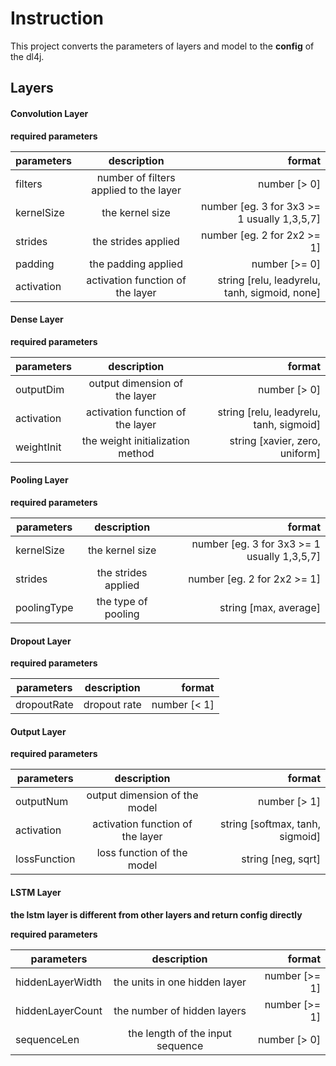 # Instruction
This project converts the parameters of layers and model to the **config** of the dl4j.

## Layers

#### Convolution Layer
**required parameters**   

| parameters | description | format |  
| ---------- | :-------: | ----: |  
| filters    | number of filters applied to the layer | number [> 0] |  
| kernelSize | the kernel size  | number [eg. 3 for 3x3 >= 1 usually 1,3,5,7]|  
| strides | the strides applied  | number [eg. 2 for 2x2 >= 1] |  
| padding |  the padding applied  | number [>= 0] |
| activation | activation function of the layer  | string [relu, leadyrelu, tanh, sigmoid, none]| 

#### Dense Layer
**required parameters**   

| parameters | description | format |  
| ---------- | :-------: | ----: |  
| outputDim  | output dimension of the layer | number [> 0] |  
| activation | activation function of the layer  | string [relu, leadyrelu, tanh, sigmoid]|  
| weightInit | the weight initialization method  |string [xavier, zero, uniform] |  

#### Pooling Layer
**required parameters**   

| parameters | description | format |  
| ---------- | :-------: | ----: |  
| kernelSize | the kernel size  | number [eg. 3 for 3x3 >= 1 usually 1,3,5,7]|  
| strides | the strides applied  | number [eg. 2 for 2x2 >= 1] |  
| poolingType | the type of pooling | string [max, average]

#### Dropout Layer
**required parameters**   

| parameters | description | format |  
| ---------- | :-------: | ----: |  
| dropoutRate | dropout rate | number [< 1]|  

#### Output Layer
**required parameters**   

| parameters | description | format |  
| ---------- | :-------: | ----: |  
| outputNum | output dimension of the model | number [> 1]|
| activation | activation function of the layer | string [softmax, tanh, sigmoid] |
| lossFunction | loss function of the model | string [neg, sqrt]|


#### LSTM Layer

**the lstm layer is different from other layers and return config directly**  
    
**required parameters**   

| parameters | description | format |  
| ---------- | :-------: | ----: |  
| hiddenLayerWidth | the units in one hidden layer | number [>= 1] |
| hiddenLayerCount | the number of hidden layers | number [>= 1] |
| sequenceLen | the length of the input sequence | number [> 0] |
